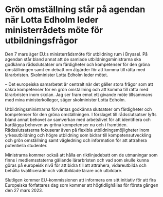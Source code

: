 # Grön omställning står på agendan när Lotta Edholm leder ministerrådets möte för utbildningsfrågor

Den 7 mars äger EU:s ministerrådsmöte för utbildning rum i Bryssel. På agendan står bland annat att de samlade utbildningsministrarna ska godkänna rådsslutsatser om färdigheter och kompetenser för den gröna omställningen samt en debatt om åtgärder för att komma till rätta med lärarbristen. Skolminister Lotta Edholm leder mötet.

– Det europeiska samarbetet är centralt när det gäller stora frågor som att säkra kompetenser för en grön omställning och att komma till rätta med lärarbristen inom skolan. Jag ser fram emot ett givande möte tillsammans med mina ministerkollegor, säger skolminister Lotta Edholm.

Utbildningsministrarna förväntas godkänna slutsatser om färdigheter och kompetenser för den gröna omställningen. I förslaget till rådsslutsatser lyfts bland annat behovet av samverkan med arbetslivet för att identifiera och kartlägga behoven av gröna kompetenser nu och i framtiden. Rådsslutsatserna fokuserar även på flexibla utbildningsmöjligheter inom yrkesutbildning och högre utbildning som bidrar till kompetensutveckling och grön omställning samt vägledning och information för att attrahera potentiella studenter.

Ministrarna kommer också att hålla en riktlinjedebatt om de utmaningar som finns i medlemsstaterna gällande lärarbristen och vad som skulle kunna göras på europeisk nivå för att bidra till att attrahera, vidareutbilda och behålla kvalificerade och välutbildade lärare och utbildare.

Slutligen kommer EU-kommissionen att informera om sitt initiativ för att fira Europeiska författares dag som kommer att högtidlighållas för första gången den 27 mars 2023.
